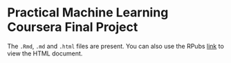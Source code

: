 # Practical Machine Learning Coursera Final Project

The `.Rmd`, `.md` and `.html` files are present.
You can also use the RPubs [link](https://rpubs.com/adoval92/pml_final) to view the HTML document.
